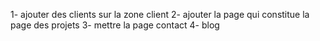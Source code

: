 1- ajouter des clients sur la zone client 
2- ajouter la page qui constitue la page des projets 
3- mettre la page contact 
4- blog 